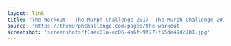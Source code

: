 ```yaml
---
layout: link
title: "The Workout - The Murph Challenge 2017  The Murph Challenge 2018"
source: 'https://themurphchallenge.com/pages/the-workout'
screenshot: 'screenshots/f1aec01a-ec06-4a6f-9f77-f55de49dc701.jpg'
---
```


